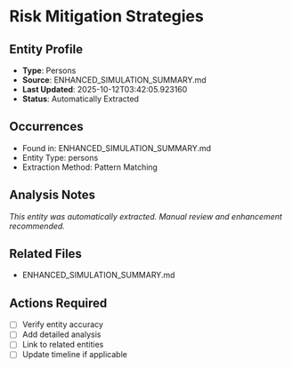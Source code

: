 # Risk Mitigation Strategies

## Entity Profile
- **Type**: Persons
- **Source**: ENHANCED_SIMULATION_SUMMARY.md
- **Last Updated**: 2025-10-12T03:42:05.923160
- **Status**: Automatically Extracted

## Occurrences
- Found in: ENHANCED_SIMULATION_SUMMARY.md
- Entity Type: persons
- Extraction Method: Pattern Matching

## Analysis Notes
*This entity was automatically extracted. Manual review and enhancement recommended.*

## Related Files
- ENHANCED_SIMULATION_SUMMARY.md

## Actions Required
- [ ] Verify entity accuracy
- [ ] Add detailed analysis
- [ ] Link to related entities
- [ ] Update timeline if applicable
